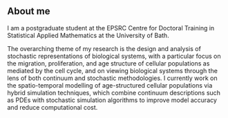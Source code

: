 ## About me
I am a postgraduate student at the EPSRC Centre for Doctoral Training in Statistical Applied Mathematics at the University of Bath.

The overarching theme of my research is the design and analysis of stochastic representations of biological systems, with a particular focus on the migration, proliferation, and age structure of cellular populations as mediated by the cell cycle, and on viewing biological systems through the lens of both continuum and stochastic methodologies. I currently work on the spatio-temporal modelling of age-structured cellular populations via hybrid simulation techniques, which combine continuum descriptions such as PDEs with stochastic simulation algorithms to improve model accuracy and reduce computational cost.

<!---
jkynaston/jkynaston is a ✨ special ✨ repository because its `README.md` (this file) appears on your GitHub profile.
You can click the Preview link to take a look at your changes.
--->
